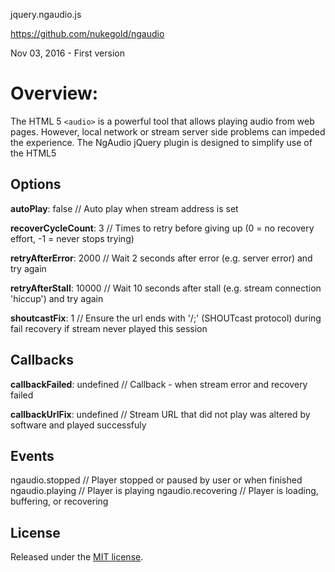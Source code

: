 jquery.ngaudio.js

https://github.com/nukegold/ngaudio

Nov 03, 2016 - First version

# Overview:
The HTML 5 ```<audio>``` is a powerful tool that allows playing audio from web pages. However, local network or stream server side problems can
impeded the experience. The NgAudio jQuery plugin is designed to simplify use of the HTML5 <audio> tag and add an internal reliability 
monitoring to the stream. In case of an error the plugin will attempt to automatically revive the connection. In addition
the plugin can try to resolve issues such as SHOUTcast url format.

## Options
**autoPlay**: false             // Auto play when stream address is set

**recoverCycleCount**: 3        // Times to retry before giving up (0 = no recovery effort, -1 = never 
stops trying)

**retryAfterError**: 2000       // Wait 2 seconds after error (e.g. server error) and try again 

**retryAfterStall**: 10000      // Wait 10 seconds after stall (e.g. stream connection 'hiccup') and try again

**shoutcastFix**: 1             // Ensure the url ends with '/;' (SHOUTcast protocol) during fail recovery if stream never played this session

## Callbacks
**callbackFailed**: undefined   // Callback - when stream error and recovery failed

**callbackUrlFix**: undefined   // Stream URL that did not play was altered by software and played successfuly 

## Events
ngaudio.stopped             // Player stopped or paused by user or when finished
ngaudio.playing             // Player is playing
ngaudio.recovering          // Player is loading, buffering, or recovering

## License
Released under the [MIT license](http://www.opensource.org/licenses/MIT).

